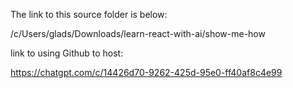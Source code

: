 The link to this source folder is below:

/c/Users/glads/Downloads/learn-react-with-ai/show-me-how


link to using Github to host:

https://chatgpt.com/c/14426d70-9262-425d-95e0-ff40af8c4e99
